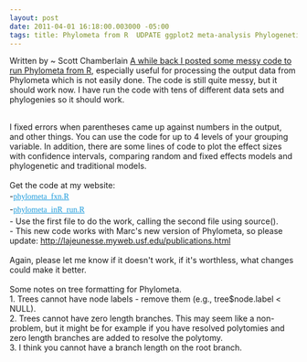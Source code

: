 ```yaml
--- 
layout: post
date: 2011-04-01 16:18:00.003000 -05:00
tags: title: Phylometa from R  UDPATE ggplot2 meta-analysis Phylogenetics R
---
```


Written by ~ Scott Chamberlain
<a href="http://r-ecology.blogspot.com/2010/12/phylogenetic-meta-analysis-in-r-using.html">A while back I posted some messy code to run Phylometa from R</a>, especially useful for processing the output data from Phylometa which is not easily done. The code is still quite messy, but it should work now. I have run the code with tens of different data sets and phylogenies so it should work. <br /><div><br /></div><div>I fixed errors when parentheses came up against numbers in the output, and other things. You can use the code for up to 4 levels of your grouping variable. In addition, there are some lines of code to plot the effect sizes with confidence intervals, comparing random and fixed effects models and phylogenetic and traditional models.&nbsp;</div><div><br /></div><div>Get the code at my website:</div><div>-<span class="Apple-style-span" style="color: #333333; font-family: Georgia, 'Bitstream Charter', serif; font-size: 14px; line-height: 23px;"><a href="https://gist.github.com/939970" style="border-bottom-width: 0px; border-color: initial; border-left-width: 0px; border-right-width: 0px; border-style: initial; border-top-width: 0px; color: #1c9bdc; font-style: inherit; font-weight: inherit; margin-bottom: 0px; margin-left: 0px; margin-right: 0px; margin-top: 0px; outline-color: initial; outline-style: initial; outline-width: 0px; padding-bottom: 0px; padding-left: 0px; padding-right: 0px; padding-top: 0px; text-decoration: underline; vertical-align: baseline;" target="_blank">phylometa_fxn.R</a></span></div><div>-<span class="Apple-style-span" style="color: #333333; font-family: Georgia, 'Bitstream Charter', serif; font-size: 14px; line-height: 23px;"><a href="https://gist.github.com/939971" style="border-bottom-width: 0px; border-color: initial; border-left-width: 0px; border-right-width: 0px; border-style: initial; border-top-width: 0px; color: #1c9bdc; font-style: inherit; font-weight: inherit; margin-bottom: 0px; margin-left: 0px; margin-right: 0px; margin-top: 0px; outline-color: initial; outline-style: initial; outline-width: 0px; padding-bottom: 0px; padding-left: 0px; padding-right: 0px; padding-top: 0px; text-decoration: underline; vertical-align: baseline;" target="_blank">phylometa_inR_run.R</a></span></div><div>- Use the first file to do the work, calling the second file using source().<br />- This new code works with Marc's new version of Phylometa, so please update:&nbsp;http://lajeunesse.myweb.usf.edu/publications.html</div><div><br /></div><div>Again, please let me know if it doesn't work, if it's worthless, what changes could make it better.<br /><br />Some notes on tree formatting for Phylometa. <br />1.&nbsp;Trees cannot have node labels - remove them (e.g., tree$node.label &lt; NULL).<br />2. Trees cannot have zero length branches. This may seem like a non-problem, but it might be for example if you have resolved polytomies and zero length branches are added to resolve the polytomy.<br />3. I think you cannot have a branch length on the root branch.<br /><br /></div>
